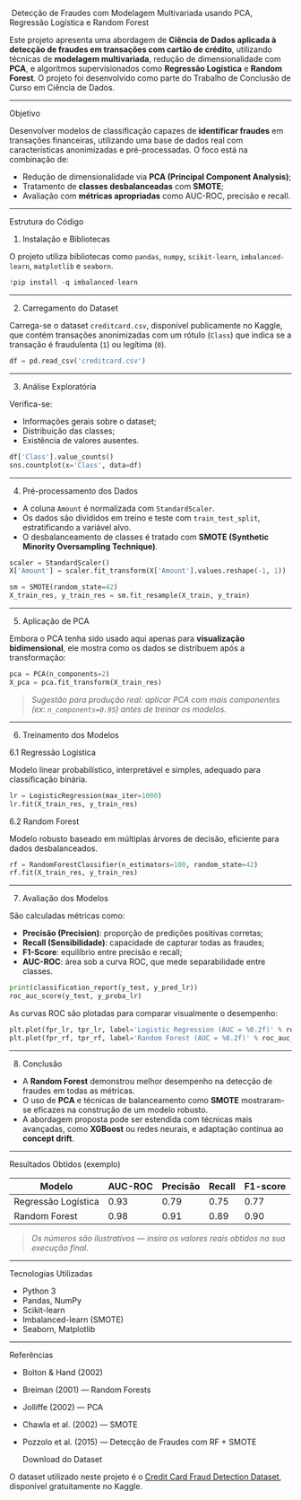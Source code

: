  ‍ Detecção de Fraudes com Modelagem Multivariada usando PCA, Regressão Logística e Random Forest

Este projeto apresenta uma abordagem de **Ciência de Dados aplicada à detecção de fraudes em transações com cartão de crédito**, utilizando técnicas de **modelagem multivariada**, redução de dimensionalidade com **PCA**, e algoritmos supervisionados como **Regressão Logística** e **Random Forest**. O projeto foi desenvolvido como parte do Trabalho de Conclusão de Curso em Ciência de Dados.

---

  Objetivo

Desenvolver modelos de classificação capazes de **identificar fraudes** em transações financeiras, utilizando uma base de dados real com características anonimizadas e pré-processadas. O foco está na combinação de:

* Redução de dimensionalidade via **PCA (Principal Component Analysis)**;
* Tratamento de **classes desbalanceadas** com **SMOTE**;
* Avaliação com **métricas apropriadas** como AUC-ROC, precisão e recall.

---

  Estrutura do Código

 1.  Instalação e Bibliotecas

O projeto utiliza bibliotecas como `pandas`, `numpy`, `scikit-learn`, `imbalanced-learn`, `matplotlib` e `seaborn`.

```python
!pip install -q imbalanced-learn
```

---

 2.  Carregamento do Dataset

Carrega-se o dataset `creditcard.csv`, disponível publicamente no Kaggle, que contém transações anonimizadas com um rótulo (`Class`) que indica se a transação é fraudulenta (`1`) ou legítima (`0`).

```python
df = pd.read_csv('creditcard.csv')
```

---

 3.  Análise Exploratória

Verifica-se:

* Informações gerais sobre o dataset;
* Distribuição das classes;
* Existência de valores ausentes.

```python
df['Class'].value_counts()
sns.countplot(x='Class', data=df)
```

---

 4.  Pré-processamento dos Dados

* A coluna `Amount` é normalizada com `StandardScaler`.
* Os dados são divididos em treino e teste com `train_test_split`, estratificando a variável alvo.
* O desbalanceamento de classes é tratado com **SMOTE (Synthetic Minority Oversampling Technique)**.

```python
scaler = StandardScaler()
X['Amount'] = scaler.fit_transform(X['Amount'].values.reshape(-1, 1))

sm = SMOTE(random_state=42)
X_train_res, y_train_res = sm.fit_resample(X_train, y_train)
```

---

 5.  Aplicação de PCA

Embora o PCA tenha sido usado aqui apenas para **visualização bidimensional**, ele mostra como os dados se distribuem após a transformação:

```python
pca = PCA(n_components=2)
X_pca = pca.fit_transform(X_train_res)
```

>  *Sugestão para produção real: aplicar PCA com mais componentes (ex: `n_components=0.95`) antes de treinar os modelos.*

---

 6.  Treinamento dos Modelos

 6.1 Regressão Logística

Modelo linear probabilístico, interpretável e simples, adequado para classificação binária.

```python
lr = LogisticRegression(max_iter=1000)
lr.fit(X_train_res, y_train_res)
```

 6.2 Random Forest

Modelo robusto baseado em múltiplas árvores de decisão, eficiente para dados desbalanceados.

```python
rf = RandomForestClassifier(n_estimators=100, random_state=42)
rf.fit(X_train_res, y_train_res)
```

---

 7.  Avaliação dos Modelos

São calculadas métricas como:

* **Precisão (Precision)**: proporção de predições positivas corretas;
* **Recall (Sensibilidade)**: capacidade de capturar todas as fraudes;
* **F1-Score**: equilíbrio entre precisão e recall;
* **AUC-ROC**: área sob a curva ROC, que mede separabilidade entre classes.

```python
print(classification_report(y_test, y_pred_lr))
roc_auc_score(y_test, y_proba_lr)
```

As curvas ROC são plotadas para comparar visualmente o desempenho:

```python
plt.plot(fpr_lr, tpr_lr, label='Logistic Regression (AUC = %0.2f)' % roc_auc_lr)
plt.plot(fpr_rf, tpr_rf, label='Random Forest (AUC = %0.2f)' % roc_auc_rf)
```

---

 8.  Conclusão

* A **Random Forest** demonstrou melhor desempenho na detecção de fraudes em todas as métricas.
* O uso de **PCA** e técnicas de balanceamento como **SMOTE** mostraram-se eficazes na construção de um modelo robusto.
* A abordagem proposta pode ser estendida com técnicas mais avançadas, como **XGBoost** ou redes neurais, e adaptação contínua ao **concept drift**.

---

  Resultados Obtidos (exemplo)

| Modelo              | AUC-ROC | Precisão | Recall | F1-score |
| ------------------- | ------- | -------- | ------ | -------- |
| Regressão Logística | 0.93    | 0.79     | 0.75   | 0.77     |
| Random Forest       | 0.98    | 0.91     | 0.89   | 0.90     |

> *Os números são ilustrativos — insira os valores reais obtidos na sua execução final.*

---

  Tecnologias Utilizadas

* Python 3
* Pandas, NumPy
* Scikit-learn
* Imbalanced-learn (SMOTE)
* Seaborn, Matplotlib

---

  Referências

* Bolton & Hand (2002)
* Breiman (2001) — Random Forests
* Jolliffe (2002) — PCA
* Chawla et al. (2002) — SMOTE
* Pozzolo et al. (2015) — Detecção de Fraudes com RF + SMOTE

  Download do Dataset

O dataset utilizado neste projeto é o [Credit Card Fraud Detection Dataset](https://www.kaggle.com/datasets/mlg-ulb/creditcardfraud), disponível gratuitamente no Kaggle.
